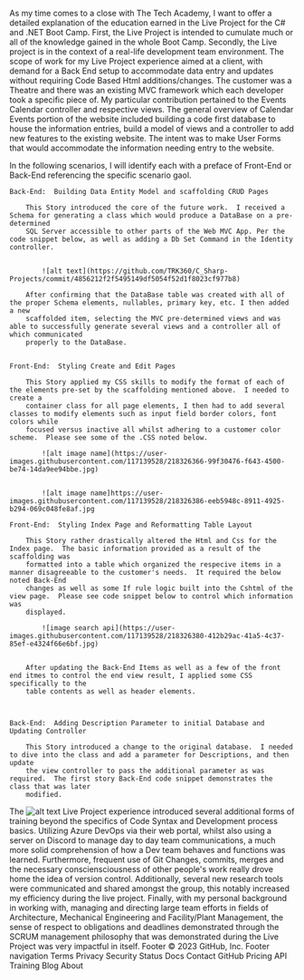 As my time comes to a close with The Tech Academy, I want to offer a detailed explanation of the education earned in the Live Project for the C# and .NET Boot 
Camp.  First, the Live Project is intended to cumulate much or all of the knowledge gained in the whole Boot Camp.  Secondly, the Live project is in the context 
of a real-life development team environment.  The scope of work for my Live Project experience aimed at a client, with demand for a Back End setup to accommodate 
data entry and updates without requiring Code Based Html additions/changes.  The customer was a Theatre and there was an existing MVC framework which each developer
took a specific piece of.  My particular contribution pertained to the Events Calendar controller and respective views.  The general overview of Calendar Events 
portion of the website included building a code first database to house the information entries, build a model of views and a controller to add new features to the 
existing website.  The intent was to make User Forms that would accommodate the information needing entry to the website.


In the following scenarios, I will identify each with a preface of Front-End or Back-End referencing the specific scenario gaol.

	Back-End:  Building Data Entity Model and scaffolding CRUD Pages

		This Story introduced the core of the future work.  I received a Schema for generating a class which would produce a DataBase on a pre-determined 
		SQL Server accessible to other parts of the Web MVC App. Per the code snippet below, as well as adding a Db Set Command in the Identity controller. 
 

			![alt text](https://github.com/TRK360/C_Sharp-Projects/commit/4856212f2f5495149df5054f52d1f8023cf977b8)

		After confirming that the DataBase table was created with all of the proper Schema elements, nullables, primary key, etc. I then added a new 
		scaffolded item, selecting the MVC pre-determined views and was able to successfully generate several views and a controller all of which communicated 
		properly to the DataBase.


	Front-End:  Styling Create and Edit Pages

		This Story applied my CSS skills to modify the format of each of the elements pre-set by the scaffolding mentioned above.  I needed to create a 
		container class for all page elements, I then had to add several classes to modify elements such as input field border colors, font colors while 
		focused versus inactive all whilst adhering to a customer color scheme.  Please see some of the .CSS noted below.
		
			![alt image name](https://user-images.githubusercontent.com/117139528/218326366-99f30476-f643-4500-be74-14da9ee94bbe.jpg)
	
			
			![alt image name]https://user-images.githubusercontent.com/117139528/218326386-eeb5948c-8911-4925-b294-069c048fe8af.jpg

	Front-End:  Styling Index Page and Reformatting Table Layout

		This Story rather drastically altered the Html and Css for the Index page.  The basic information provided as a result of the scaffolding was 
		formatted into a table which organized the respecive items in a manner disagreeable to the customer's needs.  It required the below noted Back-End 
		changes as well as some If rule logic built into the Cshtml of the view page.  Please see code snippet below to control which information was 
		displayed.

			![image search api](https://user-images.githubusercontent.com/117139528/218326380-412b29ac-41a5-4c37-85ef-e4324f66e6bf.jpg)

		
		After updating the Back-End Items as well as a few of the front end itmes to control the end view result, I applied some CSS specifically to the 
		table contents as well as header elements.



	Back-End:  Adding Description Parameter to initial Database and Updating Controller

		This Story introduced a change to the original database.  I needed to dive into the class and add a parameter for Descriptions, and then update 
		the view controller to pass the additional parameter as was required.  The first story Back-End code snippet demonstrates the class that was later
		modified.
			


The 
![alt text](https://github.com/TRK360/C_Sharp-Projects/commit/4856212f2f5495149df5054f52d1f8023cf977b8)
Live Project experience introduced several additional forms of training beyond the specifics of Code Syntax and Development process basics.  Utilizing Azure 
DevOps via their web portal, whilst also using a server on Discord to manage day to day team communications, a much more solid comprehension of how a Dev team 
behaves and functions was learned.  Furthermore, frequent use of Git Changes, commits, merges and the necessary consciensciousness of other people's work really 
drove home the idea of version control.  Additionally, several new research tools were communicated and shared amongst the group, this notably increased my 
efficiency during the live project.  Finally, with my personal background in working with, managing and directing large team efforts in fields of Architecture, 
Mechanical Engineering and Facility/Plant Management, the sense of respect to obligations and deadlines demonstrated through the SCRUM management philosophy that 
was demonstrated during the Live Project was very impactful in itself. 
Footer
© 2023 GitHub, Inc.
Footer navigation
Terms
Privacy
Security
Status
Docs
Contact GitHub
Pricing
API
Training
Blog
About
